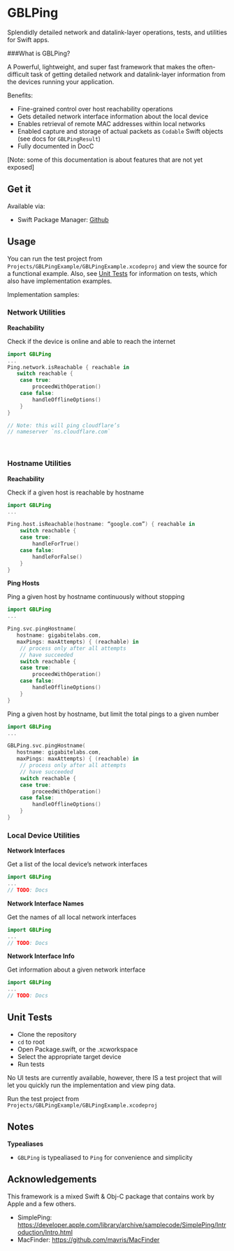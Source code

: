 # GBLPing

Splendidly detailed network and datalink-layer operations, tests, and utilities for Swift apps.

###What is GBLPing?

A Powerful, lightweight, and super fast framework that makes the often-difficult task of getting detailed network and datalink-layer information from the devices running your application.

Benefits:

- Fine-grained control over host reachability operations
- Gets detailed network interface information about the local device
- Enables retrieval of remote MAC addresses within local networks
- Enabled capture and storage of actual packets as `Codable` Swift objects (see docs for `GBLPingResult`)
- Fully documented in DocC

[Note: some of this documentation is about features that are not yet exposed]

## Get it

Available via:

- Swift Package Manager: [Github](https://github.com/GigabiteLabs/GBLPing.git)

## Usage

You can run the test project from `Projects/GBLPingExample/GBLPingExample.xcodeproj` and view the source for a functional example. Also, see [Unit Tests](#unit-tests) for information on tests, which also have implementation examples.

Implementation samples:

### Network Utilities

**Reachability**

Check if the device is online and able to reach the internet

```swift
import GBLPing
...
Ping.network.isReachable { reachable in
   switch reachable {
	case true:
		proceedWithOperation()
	case false:
		handleOfflineOptions()
	}
}

// Note: this will ping cloudflare’s 
// nameserver `ns.cloudflare.com`
```

<br>

### Hostname Utilities

**Reachability**

Check if a given host is reachable by hostname

```swift
import GBLPing
...

Ping.host.isReachable(hostname: “google.com”) { reachable in
    switch reachable {
    case true:
        handleForTrue()
    case false:
        handleForFalse()
    }
}

```

**Ping Hosts**

Ping a given host by hostname continuously without stopping

```swift
import GBLPing
...

Ping.svc.pingHostname(
   hostname: gigabitelabs.com,
   maxPings: maxAttempts) { (reachable) in
	// process only after all attempts 
	// have succeeded
	switch reachable {
	case true:
		proceedWithOperation()
	case false:
		handleOfflineOptions()
	}
}

```

Ping a given host by hostname, but limit the total pings to a given number

```swift
import GBLPing
...

GBLPing.svc.pingHostname(
   hostname: gigabitelabs.com,
   maxPings: maxAttempts) { (reachable) in
	// process only after all attempts 
	// have succeeded
	switch reachable {
	case true:
		proceedWithOperation()
	case false:
		handleOfflineOptions()
	}
}

```


### Local Device Utilities

**Network Interfaces**

Get a list of the local device’s network interfaces

```swift
import GBLPing
...
// TODO: Docs

```

**Network Interface Names**

Get the names of all local network interfaces

```swift
import GBLPing
...
// TODO: Docs

```

**Network Interface Info**

Get information about a given network interface

```swift
import GBLPing
...
// TODO: Docs

```

## Unit Tests

- Clone the repository
- `cd` to root
- Open Package.swift, or the .xcworkspace
- Select the appropriate target device
- Run tests

No UI tests are currently available, however, there IS a test project that will let you quickly run the implementation and view ping data.

Run the test project from `Projects/GBLPingExample/GBLPingExample.xcodeproj`

## Notes

**Typealiases**

- `GBLPing` is typealiased to `Ping` for convenience and simplicity


## Acknowledgements

This framework is a mixed Swift & Obj-C package that contains work by Apple and a few others. 

- SimplePing: https://developer.apple.com/library/archive/samplecode/SimplePing/Introduction/Intro.html
- MacFinder: https://github.com/mavris/MacFinder

